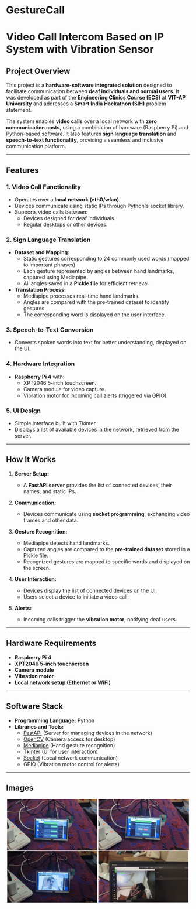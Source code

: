 # GestureCall

# Video Call Intercom Based on IP System with Vibration Sensor

## Project Overview

This project is a **hardware-software integrated solution** designed to facilitate communication between **deaf individuals and normal users**. It was developed as part of the **Engineering Clinics Course (ECS)** at **VIT-AP University** and addresses a **Smart India Hackathon (SIH)** problem statement.

The system enables **video calls** over a local network with **zero communication costs**, using a combination of hardware (Raspberry Pi) and Python-based software. It also features **sign language translation** and **speech-to-text functionality**, providing a seamless and inclusive communication platform.

---

## Features

### 1. **Video Call Functionality**
- Operates over a **local network (eth0/wlan)**.
- Devices communicate using static IPs through Python's socket library.
- Supports video calls between:
  - Devices designed for deaf individuals.
  - Regular desktops or other devices.

### 2. **Sign Language Translation**
- **Dataset and Mapping:**
  - Static gestures corresponding to 24 commonly used words (mapped to important phrases).
  - Each gesture represented by angles between hand landmarks, captured using Mediapipe.
  - All angles saved in a **Pickle file** for efficient retrieval.
- **Translation Process:**
  - Mediapipe processes real-time hand landmarks.
  - Angles are compared with the pre-trained dataset to identify gestures.
  - The corresponding word is displayed on the user interface.

### 3. **Speech-to-Text Conversion**
- Converts spoken words into text for better understanding, displayed on the UI.

### 4. **Hardware Integration**
- **Raspberry Pi 4** with:
  - XPT2046 5-inch touchscreen.
  - Camera module for video capture.
  - Vibration motor for incoming call alerts (triggered via GPIO).

### 5. **UI Design**
- Simple interface built with Tkinter.
- Displays a list of available devices in the network, retrieved from the server.

---

## How It Works

1. **Server Setup:**
   - A **FastAPI server** provides the list of connected devices, their names, and static IPs.

2. **Communication:**
   - Devices communicate using **socket programming**, exchanging video frames and other data.

3. **Gesture Recognition:**
   - Mediapipe detects hand landmarks.
   - Captured angles are compared to the **pre-trained dataset** stored in a Pickle file.
   - Recognized gestures are mapped to specific words and displayed on the screen.

4. **User Interaction:**
   - Devices display the list of connected devices on the UI.
   - Users select a device to initiate a video call.

5. **Alerts:**
   - Incoming calls trigger the **vibration motor**, notifying deaf users.

---

## Hardware Requirements

- **Raspberry Pi 4**
- **XPT2046 5-inch touchscreen**
- **Camera module**
- **Vibration motor**
- **Local network setup (Ethernet or WiFi)**

---

## Software Stack

- **Programming Language:** Python
- **Libraries and Tools:**
  - [FastAPI](https://fastapi.tiangolo.com/) (Server for managing devices in the network)
  - [OpenCV](https://opencv.org/) (Camera access for desktop)
  - [Mediapipe](https://mediapipe.dev/) (Hand gesture recognition)
  - [Tkinter](https://docs.python.org/3/library/tkinter.html) (UI for user interaction)
  - [Socket](https://docs.python.org/3/library/socket.html) (Local network communication)
  - GPIO (Vibration motor control for alerts)

---
## Images

![Demo](demo.png)
